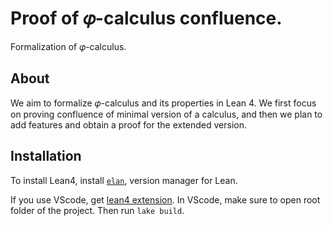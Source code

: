# Proof of 𝜑-calculus confluence.

Formalization of 𝜑-calculus.


## About
We aim to formalize 𝜑-calculus and its properties in Lean 4. We first focus on proving confluence of minimal version of a calculus, and then we plan to add features and obtain a proof for the extended version.


## Installation

To install Lean4, install [`elan`](https://github.com/leanprover/elan), version manager for Lean.

If you use VScode, get [lean4 extension](https://github.com/leanprover/vscode-lean4). In VScode, make sure to open root folder of the project. Then run `lake build`.